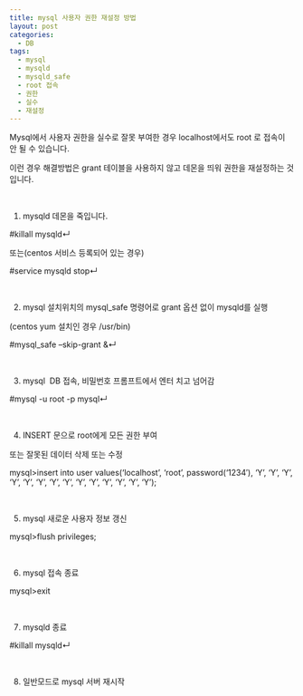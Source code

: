 ```yaml
---
title: mysql 사용자 권한 재설정 방법
layout: post
categories:
  - DB
tags:
  - mysql
  - mysqld
  - mysqld_safe
  - root 접속
  - 권한
  - 실수
  - 재설정
---
```

Mysql에서 사용자 권한을 실수로 잘못 부여한 경우 localhost에서도 root 로 접속이 안 될 수 있습니다.

이런 경우 해결방법은 grant 테이블을 사용하지 않고 데몬을 띄워 권한을 재설정하는 것입니다.

&nbsp;

1. mysqld 데몬을 죽입니다.

#killall mysqld↵

또는(centos 서비스 등록되어 있는 경우)

#service mysqld stop↵

&nbsp;

2. mysql 설치위치의 mysql_safe 명령어로 grant 옵션 없이 mysqld를 실행

(centos yum 설치인 경우 /usr/bin)

#mysql_safe &#8211;skip-grant &↵

&nbsp;

3. mysql  DB 접속, 비밀번호 프롬프트에서 엔터 치고 넘어감

#mysql -u root -p mysql↵

&nbsp;

4. INSERT 문으로 root에게 모든 권한 부여

또는 잘못된 데이터 삭제 또는 수정

mysql>insert into user values(&#8216;localhost&#8217;, &#8216;root&#8217;, password(&#8216;1234&#8242;), &#8216;Y&#8217;, &#8216;Y&#8217;, &#8216;Y&#8217;, &#8216;Y&#8217;, &#8216;Y&#8217;, &#8216;Y&#8217;, &#8216;Y&#8217;, &#8216;Y&#8217;, &#8216;Y&#8217;, &#8216;Y&#8217;, &#8216;Y&#8217;, &#8216;Y&#8217;, &#8216;Y&#8217;, &#8216;Y&#8217;);

&nbsp;

5. mysql 새로운 사용자 정보 갱신

mysql>flush privileges;

&nbsp;

6. mysql 접속 종료

mysql>exit

&nbsp;

7. mysqld 종료

#killall mysqld↵

&nbsp;

8. 일반모드로 mysql 서버 재시작

